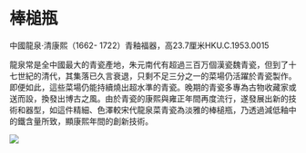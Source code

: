 # 棒槌瓶  

中國龍泉·清康熙（1662- 1722）青釉福器，高23.7厘米HKU.C.1953.0015  

龍泉常是全中國最大的青瓷產地，朱元南代有超過三百万個漢瓷魏青瓷，但到了十七世紀的清代，其集落已久言衰退，只剩不足三分之一的菜場仍活躍於青瓷製作。即便如此，這些菜場仍能持續燒出超水準的青瓷。晚期的青瓷多專為古物收藏家或送而設，換發出博古之風。由於青瓷的康熙與雍正年間再度流行，遂發展出新的技術和器型，如這件精細、色澤較宋代龍泉菜青瓷為淡雅的棒槌瓶，乃透過減低釉中的鐵含量所致，顯康熙年間的創新技術。  

![](https://cdn-mineru.openxlab.org.cn/result/2025-07-27/26ec8c02-599c-4b79-9876-e092d6287e02/0238da7670069b9a3f19d61d8dc6f06b833ad2c4e3f206c4cfba45081201ff1f.jpg)